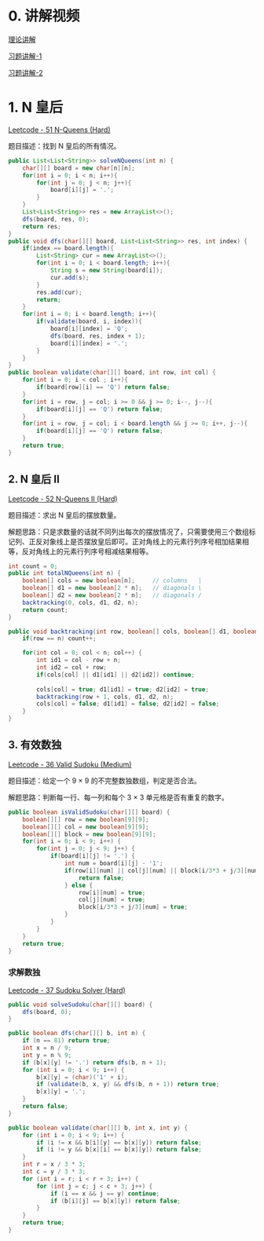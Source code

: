 # 0. 讲解视频

[理论讲解](https://www.bilibili.com/video/av46292575/?p=32)

[习题讲解-1](https://www.bilibili.com/video/av46292575/?p=33)

[习题讲解-2](https://www.bilibili.com/video/av46292575/?p=34)

# 1. N 皇后

[Leetcode - 51 N-Queens (Hard)](https://leetcode.com/problems/n-queens/)

题目描述：找到 N 皇后的所有情况。

```java
public List<List<String>> solveNQueens(int n) {
    char[][] board = new char[n][n];
    for(int i = 0; i < n; i++){
        for(int j = 0; j < n; j++){
            board[i][j] = '.';
        }
    }
    List<List<String>> res = new ArrayList<>();
    dfs(board, res, 0);
    return res;
}
public void dfs(char[][] board, List<List<String>> res, int index) {
    if(index == board.length){
        List<String> cur = new ArrayList<>();
        for(int i = 0; i < board.length; i++){
            String s = new String(board[i]);
            cur.add(s);
        }
        res.add(cur);
        return;
    }
    for(int i = 0; i < board.length; i++){
        if(validate(board, i, index)){
            board[i][index] = 'Q';
            dfs(board, res, index + 1);
            board[i][index] = '.';
        }
    }
}
public boolean validate(char[][] board, int row, int col) {
    for(int i = 0; i < col ; i++){
        if(board[row][i] == 'Q') return false;
    }
    for(int i = row, j = col; i >= 0 && j >= 0; i--, j--){
        if(board[i][j] == 'Q') return false;
    }
    for(int i = row, j = col; i < board.length && j >= 0; i++, j--){
        if(board[i][j] == 'Q') return false;
    }
    return true;
}
```

## 2. N 皇后 II

[Leetcode - 52 N-Queens II (Hard)](https://leetcode.com/problems/n-queens-ii/)

题目描述：求出 N 皇后的摆放数量。

解题思路：只是求数量的话就不同列出每次的摆放情况了，只需要使用三个数组标记列、正反对象线上是否摆放皇后即可。正对角线上的元素行列序号相加结果相等，反对角线上的元素行列序号相减结果相等。

```java
int count = 0;
public int totalNQueens(int n) {
    boolean[] cols = new boolean[n];     // columns   |
    boolean[] d1 = new boolean[2 * n];   // diagonals \
    boolean[] d2 = new boolean[2 * n];   // diagonals /
    backtracking(0, cols, d1, d2, n);
    return count;
}

public void backtracking(int row, boolean[] cols, boolean[] d1, boolean []d2, int n) {
    if(row == n) count++;

    for(int col = 0; col < n; col++) {
        int id1 = col - row + n;
        int id2 = col + row;
        if(cols[col] || d1[id1] || d2[id2]) continue;
        
        cols[col] = true; d1[id1] = true; d2[id2] = true;
        backtracking(row + 1, cols, d1, d2, n);
        cols[col] = false; d1[id1] = false; d2[id2] = false;
    }
}
```

## 3. 有效数独

[Leetcode - 36 Valid Sudoku (Medium)](https://leetcode.com/problems/valid-sudoku/)

题目描述：给定一个 9 × 9 的不完整数独数组，判定是否合法。

解题思路：判断每一行、每一列和每个 3 × 3 单元格是否有重复的数字。

```java
public boolean isValidSudoku(char[][] board) {
    boolean[][] row = new boolean[9][9];
    boolean[][] col = new boolean[9][9];
    boolean[][] block = new boolean[9][9];
    for(int i = 0; i < 9; i++) {
        for(int j = 0; j < 9; j++) {
            if(board[i][j] != '.') {
                int num = board[i][j] - '1';
                if(row[i][num] || col[j][num] || block[i/3*3 + j/3][num]) {
                    return false;
                } else {
                    row[i][num] = true;
                    col[j][num] = true;
                    block[i/3*3 + j/3][num] = true;
                }
            }
        }
    }
    return true;
}
```

### 求解数独

[Leetcode - 37 Sudoku Solver (Hard)](https://leetcode.com/problems/sudoku-solver/)

```java
public void solveSudoku(char[][] board) {
    dfs(board, 0);
}

public boolean dfs(char[][] b, int n) {
    if (n == 81) return true;
    int x = n / 9;
    int y = n % 9;
    if (b[x][y] != '.') return dfs(b, n + 1);
    for (int i = 0; i < 9; i++) {
        b[x][y] = (char)('1' + i);
        if (validate(b, x, y) && dfs(b, n + 1)) return true;
        b[x][y] = '.';
    }
    return false;
}

public boolean validate(char[][] b, int x, int y) {
    for (int i = 0; i < 9; i++) {
        if (i != x && b[i][y] == b[x][y]) return false;
        if (i != y && b[x][i] == b[x][y]) return false;
    }
    int r = x / 3 * 3;
    int c = y / 3 * 3;
    for (int i = r; i < r + 3; i++) {
        for (int j = c; j < c + 3; j++) {
            if (i == x && j == y) continue;
            if (b[i][j] == b[x][y]) return false;
        }
    }
    return true;
}
```
